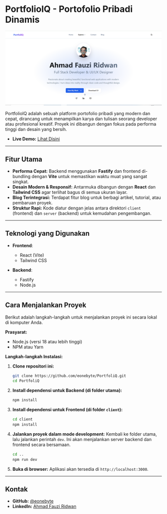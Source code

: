 # PortfolioIQ - Portofolio Pribadi Dinamis

![Dashboard](client/assets/home.png)


PortfolioIQ adalah sebuah platform portofolio pribadi yang modern dan cepat, dirancang untuk menampilkan karya dan tulisan seorang developer atau profesional kreatif. Proyek ini dibangun dengan fokus pada performa tinggi dan desain yang bersih.

*   **Live Demo:** [Lihat Disini]([http://fauzi.biz.id/])

---

## Fitur Utama

-   **Performa Cepat:** Backend menggunakan **Fastify** dan frontend di-bundling dengan **Vite** untuk memastikan waktu muat yang sangat singkat.
-   **Desain Modern & Responsif:** Antarmuka dibangun dengan **React** dan **Tailwind CSS** agar terlihat bagus di semua ukuran layar.
-   **Blog Terintegrasi:** Terdapat fitur blog untuk berbagi artikel, tutorial, atau pembaruan proyek.
-   **Struktur Rapi:** Kode diatur dengan jelas antara direktori `client` (frontend) dan `server` (backend) untuk kemudahan pengembangan.

---

## Teknologi yang Digunakan

*   **Frontend**:
    *   React (Vite)
    *   Tailwind CSS

*   **Backend**:
    *   Fastify
    *   Node.js

---

## Cara Menjalankan Proyek

Berikut adalah langkah-langkah untuk menjalankan proyek ini secara lokal di komputer Anda.

**Prasyarat:**
-   Node.js (versi 18 atau lebih tinggi)
-   NPM atau Yarn

**Langkah-langkah Instalasi:**

1.  **Clone repositori ini:**
    ```bash
    git clone https://github.com/eonebyte/PortfoliQ.git
    cd PortfoliQ
    ```

2.  **Install dependensi untuk Backend (di folder utama):**
    ```bash
    npm install
    ```

3.  **Install dependensi untuk Frontend (di folder `client`):**
    ```bash
    cd client
    npm install
    ```

4.  **Jalankan proyek dalam mode development:**
    Kembali ke folder utama, lalu jalankan perintah `dev`. Ini akan menjalankan server backend dan frontend secara bersamaan.
    ```bash
    cd ..
    npm run dev
    ```

5.  **Buka di browser:**
    Aplikasi akan tersedia di `http://localhost:3000`.

---

## Kontak

-   **GitHub:** [@eonebyte](https://github.com/eonebyte)
-   **LinkedIn:** [Ahmad Fauzi Ridwan](https://www.linkedin.com/in/ahmad-fauzi-ridwan-34229a1a7/)
